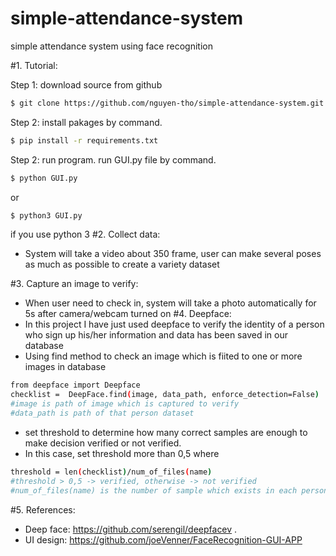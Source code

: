 # simple-attendance-system
simple attendance system using face recognition

#1. Tutorial:
   
   Step 1: download source from github
   ```sh
   $ git clone https://github.com/nguyen-tho/simple-attendance-system.git
   ```
   Step 2: install pakages by command.
   ```sh
   $ pip install -r requirements.txt
   ```
   Step 2: run program.
   run GUI.py file by command.
   ```sh
   $ python GUI.py
   ```
   or
   ```sh
   $ python3 GUI.py
   ```
   if you use python 3
#2. Collect data:
   - System will take a video about 350 frame, user can make several poses as much as possible to create a variety dataset

#3. Capture an image to verify:
   - When user need to check in, system will take a photo automatically for 5s after camera/webcam turned on
#4. Deepface:
   - In this project I have just used deepface to verify the identity of a person who sign up his/her information and data has been saved in our database
   - Using find method to check an image which is fiited to one or more images in database
   ```sh
   from deepface import Deepface
   checklist =  DeepFace.find(image, data_path, enforce_detection=False)
   #image is path of image which is captured to verify
   #data_path is path of that person dataset
   ```
   - set threshold to determine how many correct samples are enough to make decision verified or not verified.
   - In this case, set threshold more than 0,5
   where
   ```sh
   threshold = len(checklist)/num_of_files(name)
   #threshold > 0,5 -> verified, otherwise -> not verified
   #num_of_files(name) is the number of sample which exists in each person dataset
   ```
#5. References:
   - Deep face: https://github.com/serengil/deepfacev .
   - UI design: https://github.com/joeVenner/FaceRecognition-GUI-APP
   
   
